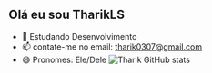 ## Olá eu sou TharikLS
- 🌱 Estudando Desenvolvimento 
- 📫 contate-me no email: tharik0307@gmail.com
- 😄 Pronomes: Ele/Dele
![Tharik GitHub stats](https://github-readme-stats.vercel.app/api?username=Tharik.LS&show_icons=true&theme=radical)

